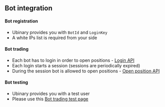 ﻿## Bot integration

#### Bot registration
- Ubinary provides you with `BotId` and `LoginKey`
- A white IPs list is required from your side

#### Bot trading
- Each bot has to login in order to open positions - [Login API](login.md)
- Each login starts a session (sessions are periodically expired)
- During the session bot is allowed to open positions - [Open position API](position/open.md)

#### Bot testing
- Ubinary provides you with a test user
- Please use this [Bot trading test page](http://jsfiddle.net/ubinary/vWH5v/embedded/result/)
